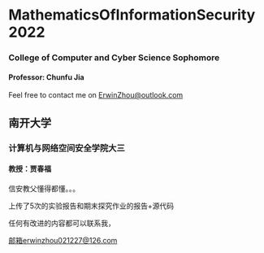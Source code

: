 # MathematicsOfInformationSecurity 2022
### College of Computer and Cyber Science Sophomore

#### Professor: Chunfu Jia

Feel free to contact me on ErwinZhou@outlook.com

## 南开大学

### 计算机与网络空间安全学院大三

#### 教授：贾春福

信安教父懂得都懂。。。

上传了5次的实验报告和期末探究作业的报告+源代码

任何有改进的内容都可以联系我，

邮箱erwinzhou021227@126.com
